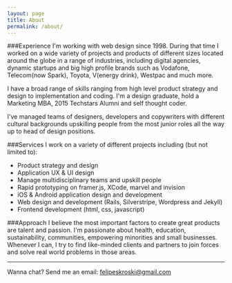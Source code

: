 ```yaml
---
layout: page
title: About
permalink: /about/
---
```


###Experience
I'm working with web design since 1998. During that time I worked on a wide variety of projects and products of different sizes located around the globe in a range of industries, including digital agencies, dynamic startups and big high profile brands such as Vodafone, Telecom(now Spark), Toyota, V(energy drink), Westpac and much more. 

I have a broad range of skills ranging from high level product strategy and design to implementation and coding. I'm a design graduate, hold a Marketing MBA, 2015 Techstars Alumni and self thought coder.

I've managed teams of designers, developers and copywriters with different cultural backgrounds upskilling people from the most junior roles all the way up to head of design positions.

###Services
I work on a variety of different projects including (but not limited to):

- Product strategy and design
- Application UX & UI design
- Manage multidisciplinary teams and upskill people
- Rapid prototyping on framer.js, XCode, marvel and invision
- iOS & Android application design and development
- Web design and development (Rails, Silverstripe, Wordpress and Jekyll)
- Frontend development (html, css, javascript)

###Approach
I believe the most important factors to create great products are talent and passion. I'm passionate about health, education, sustainability, communities, empowering minorities and small businesses. Whenever I can, I try to find like-minded clients and partners to join forces and solve real world problems in those areas. 


<hr class="gap">

Wanna chat? Send me an email: <a href="mailto:felipeskroski@gmail.com">felipeskroski@gmail.com</a>








